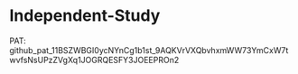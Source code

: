 # Independent-Study
PAT: 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
